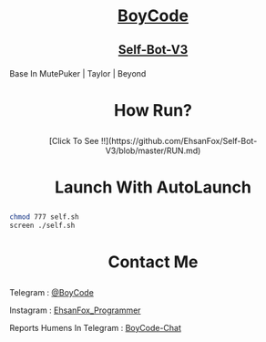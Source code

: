 # <p align="center">[BoyCode](https://instagram.com/BoyCodeOfficial)
## <p align="center">[Self-Bot-V3](https://Github.com/EhsanFox/Self-Bot-V3)

Base In MutePuker | Taylor | Beyond

# <p align="center">How Run?

<p align="center">[Click To See !!](https://github.com/EhsanFox/Self-Bot-V3/blob/master/RUN.md)

# <p align="center">Launch With AutoLaunch

```sh
chmod 777 self.sh
screen ./self.sh

```

# <p align="center">Contact Me

Telegram : [@BoyCode](https://telegram.me/BoyCode)

Instagram : [EhsanFox_Programmer](https://instagram.com/BoyCodeOfficial)

Reports Humens In Telegram : [BoyCode-Chat](https://telegram.me/joinchat/CL3iKEGF5WRxDa4wyUUjmQ)
